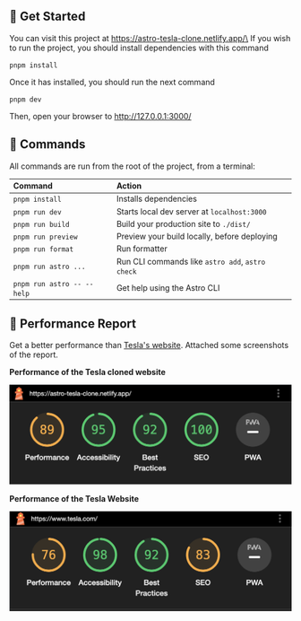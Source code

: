 ## 🚀 Get Started

You can visit this project at https://astro-tesla-clone.netlify.app/\
If you wish to run the project, you should install dependencies with this command

```
pnpm install
```

Once it has installed, you should run the next command

```
pnpm dev
```

Then, open your browser to http://127.0.0.1:3000/

## 🧞 Commands

All commands are run from the root of the project, from a terminal:

| Command                    | Action                                           |
| :------------------------- | :----------------------------------------------- |
| `pnpm install`             | Installs dependencies                            |
| `pnpm run dev`             | Starts local dev server at `localhost:3000`      |
| `pnpm run build`           | Build your production site to `./dist/`          |
| `pnpm run preview`         | Preview your build locally, before deploying     |
| `pnpm run format`          | Run formatter                                    |
| `pnpm run astro ...`       | Run CLI commands like `astro add`, `astro check` |
| `pnpm run astro -- --help` | Get help using the Astro CLI                     |

## 👀 Performance Report

Get a better performance than [Tesla's website](https://www.tesla.com/). Attached some screenshots of the report.

**Performance of the Tesla cloned website**

<img src="./docs/astro-tesla-clone.png" width="540"/>

**Performance of the Tesla Website**

<img src="./docs/tesla-website.png" width="540"/>
